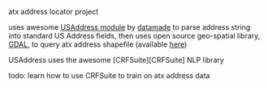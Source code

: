 atx address locator project

uses awesome [USAddress module][USAddress] by [datamade][datamade] to parse address string into
standard US Address fields, then uses open source geo-spatial library,
[GDAL][GDAL], to query atx address shapefile (available [here][atx])

USAddress uses the awesome [CRFSuite][CRFSuite] NLP library

todo: learn how to use CRFSuite to train on atx address data

[USAddress]: https://github.com/datamade/usaddress
[datamade]: http://datamade.us/
[GDAL]: http://www.gdal.org/
[atx]: ftp://ftp.ci.austin.tx.us/GIS-Data/Regional/address_points/address_point.zip
[CRFSute]: http://www.chokkan.org/software/crfsuite/
